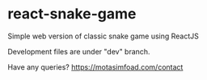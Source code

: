 # react-snake-game
Simple web version of classic snake game using ReactJS


Development files are under "dev" branch.

Have any queries? https://motasimfoad.com/contact
